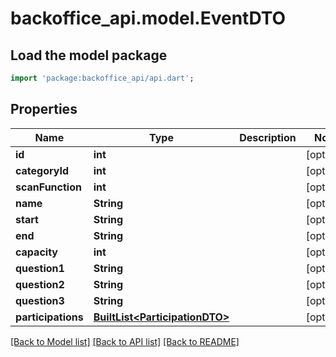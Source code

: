 # backoffice_api.model.EventDTO

## Load the model package
```dart
import 'package:backoffice_api/api.dart';
```

## Properties
Name | Type | Description | Notes
------------ | ------------- | ------------- | -------------
**id** | **int** |  | [optional] 
**categoryId** | **int** |  | [optional] 
**scanFunction** | **int** |  | [optional] 
**name** | **String** |  | [optional] 
**start** | **String** |  | [optional] 
**end** | **String** |  | [optional] 
**capacity** | **int** |  | [optional] 
**question1** | **String** |  | [optional] 
**question2** | **String** |  | [optional] 
**question3** | **String** |  | [optional] 
**participations** | [**BuiltList&lt;ParticipationDTO&gt;**](ParticipationDTO.md) |  | [optional] 

[[Back to Model list]](../README.md#documentation-for-models) [[Back to API list]](../README.md#documentation-for-api-endpoints) [[Back to README]](../README.md)


